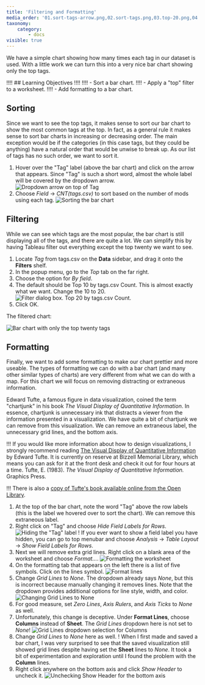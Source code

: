 ```yaml
---
title: 'Filtering and Formatting'
media_order: '01.sort-tags-arrow.png,02.sort-tags.png,03.top-20.png,04.filtered-chart.png,05.hide-field-labels.png,06.format-chart.png,07.format-tab-lines.png,08.grid-lines-none.png,09.tricky-column-lines.png,10.hide-header.png'
taxonomy:
    category:
        - docs
visible: true
---
```


We have a simple chart showing how many times each tag in our dataset is used. With a little work we can turn this into a very nice bar chart showing only the top tags.

!!!! ## Learning Objectives
!!!!
!!!! - Sort a bar chart.
!!!! - Apply a "top" filter to a worksheet.
!!!! - Add formatting to a bar chart.

## Sorting

Since we want to see the top tags, it makes sense to sort our bar chart to show the most common tags at the top. In fact, as a general rule it makes sense to sort bar charts in increasing or decreasing order. The main exception would be if the categories (in this case tags, but they could be anything) have a natural order that would be unwise to break up. As our list of tags has no such order, we want to sort it.

1. Hover over the "Tag" label (above the bar chart) and click on the arrow that appears. Since "Tag" is such a short word, almost the whole label will be covered by the dropdown arrow.
![Dropdown arrow on top of Tag](01.sort-tags-arrow.png?cropResize=300,100)
2. Choose _Field_ -> _CNT(tags.csv)_ to sort based on the number of mods using each tag.
![Sorting the bar chart](02.sort-tags.png)

## Filtering

While we can see which tags are the most popular, the bar chart is still displaying all of the tags, and there are quite a lot. We can simplify this by having Tableau filter out everything except the top twenty we want to see.

1. Locate _Tag_ from tags.csv on the **Data** sidebar, and drag it onto the **Filters** shelf.
2. In the popup menu, go to the _Top_ tab on the far right.
3. Choose the option for _By field_.
4. The default should be Top 10 by tags.csv Count. This is almost exactly what we want. Change the 10 to 20.
![Filter dialog box. Top 20 by tags.csv Count.](03.top-20.png?cropResize=700,700)
5. Click OK.

The filtered chart:

![Bar chart with only the top twenty tags](04.filtered-chart.png)

## Formatting

Finally, we want to add some formatting to make our chart prettier and more useable. The types of formatting we can do with a bar chart (and many other similar types of charts) are very different from what we can do with a map. For this chart we will focus on removing distracting or extraneous information.

Edward Tufte, a famous figure in data visualization, coined the term "chartjunk" in his book _The Visual Display of Quantitative Information_. In essence, chartjunk is unnecessary ink that distracts a viewer from the information presented in a visualization. We have quite a bit of chartjunk we can remove from this visualization. We can remove an extraneous label, the unnecessary grid lines, and the bottom axis.

!!! If you would like more information about how to design visualizations, I strongly recommend reading [The Visual Display of Quantitative Information](https://ou-primo.hosted.exlibrisgroup.com/primo-explore/fulldisplay?docid=NORMANLAW_ALMA21341430150002042&vid=OUNEW&context=L&lang=en_US) by Edward Tufte. It is currently on reserve at Bizzell Memorial Library, which means you can ask for it at the front desk and check it out for four hours at a time. Tufte, E. (1983). _The Visual Display of Quantitative Information._ Graphics Press.

!!! There is also a [copy of Tufte's book available online from the Open Library](https://openlibrary.org/works/OL2824012W/The_Visual_Display_of_Quantitative_Information).

1. At the top of the bar chart, note the word "Tag" above the row labels (this is the label we hovered over to sort the chart). We can remove this extraneous label.
2. Right click on "Tag" and choose _Hide Field Labels for Rows_.
![Hiding the "Tag" label](05.hide-field-labels.png)
! If you ever want to show a field label you have hidden, you can go to top menubar and choose _Analysis_ -> _Table Layout_ -> _Show Field Labels for Rows_.
3. Next we will remove extra grid lines. Right click on a blank area of the worksheet and choose _Format..._.
![Formatting the worksheet](06.format-chart.png)
4. On the formatting tab that appears on the left there is a list of five symbols. Click on the lines symbol.
![Format lines](07.format-tab-lines.png?cropResize=300,1000)
5. Change _Grid Lines_ to _None_. The dropdown already says _None_, but this is incorrect because manually changing it removes lines. Note that the dropdown provides additional options for line style, width, and color.
![Changing Grid Lines to None](08.grid-lines-none.png?cropResize=400,700)
6. For good measure, set _Zero Lines_, _Axis Rulers_, and _Axis Ticks_ to _None_ as well.
7. Unfortunately, this change is deceptive. Under **Format Lines**, choose **Columns** instead of **Sheet**. The _Grid Lines_ dropdown here is not set to _None_!
![Grid Lines dropdown selection for Columns](09.tricky-column-lines.png)
8. Change _Grid Lines_ to _None_ here as well.
! When I first made and saved a bar chart, I was very surprised to see that the saved visualization still showed grid lines despite having set the **Sheet** lines to _None_. It took a bit of experimentation and exploration until I found the problem with the **Column** lines.
9. Right click anywhere on the bottom axis and click _Show Header_ to uncheck it.
![Unchecking Show Header for the bottom axis](10.hide-header.png?cropResize=700,700)